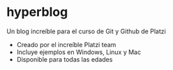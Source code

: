 # hyperblog
Un blog increíble para el curso de Git y Github de Platzi
* Creado por el increíble Platzi team
* Incluye ejemplos en Windows, Linux y Mac
* Disponible para todas las edades
